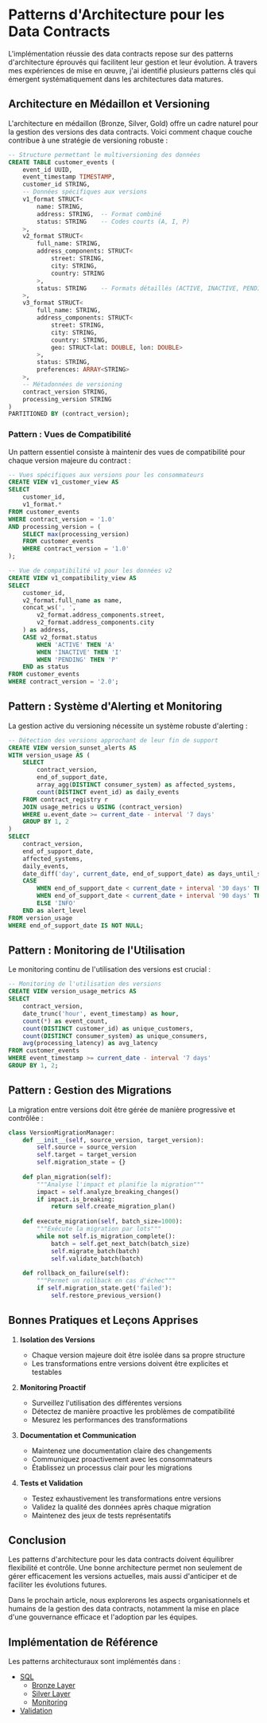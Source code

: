 # Patterns d'Architecture pour les Data Contracts

L'implémentation réussie des data contracts repose sur des patterns d'architecture éprouvés qui facilitent leur gestion et leur évolution. À travers mes expériences de mise en œuvre, j'ai identifié plusieurs patterns clés qui émergent systématiquement dans les architectures data matures.

## Architecture en Médaillon et Versioning

L'architecture en médaillon (Bronze, Silver, Gold) offre un cadre naturel pour la gestion des versions des data contracts. Voici comment chaque couche contribue à une stratégie de versioning robuste :

```sql
-- Structure permettant le multiversioning des données
CREATE TABLE customer_events (
    event_id UUID,
    event_timestamp TIMESTAMP,
    customer_id STRING,
    -- Données spécifiques aux versions
    v1_format STRUCT<
        name: STRING,
        address: STRING,  -- Format combiné
        status: STRING    -- Codes courts (A, I, P)
    >,
    v2_format STRUCT<
        full_name: STRING,
        address_components: STRUCT<
            street: STRING,
            city: STRING,
            country: STRING
        >,
        status: STRING    -- Formats détaillés (ACTIVE, INACTIVE, PENDING)
    >,
    v3_format STRUCT<
        full_name: STRING,
        address_components: STRUCT<
            street: STRING,
            city: STRING,
            country: STRING,
            geo: STRUCT<lat: DOUBLE, lon: DOUBLE>
        >,
        status: STRING,
        preferences: ARRAY<STRING>
    >,
    -- Métadonnées de versioning
    contract_version STRING,
    processing_version STRING
)
PARTITIONED BY (contract_version);
```

### Pattern : Vues de Compatibilité

Un pattern essentiel consiste à maintenir des vues de compatibilité pour chaque version majeure du contract :

```sql
-- Vues spécifiques aux versions pour les consommateurs
CREATE VIEW v1_customer_view AS
SELECT  
    customer_id,
    v1_format.*
FROM customer_events
WHERE contract_version = '1.0'
AND processing_version = (
    SELECT max(processing_version)
    FROM customer_events
    WHERE contract_version = '1.0'
);

-- Vue de compatibilité v1 pour les données v2
CREATE VIEW v1_compatibility_view AS
SELECT  
    customer_id,
    v2_format.full_name as name,
    concat_ws(', ',  
        v2_format.address_components.street,
        v2_format.address_components.city
    ) as address,
    CASE v2_format.status
        WHEN 'ACTIVE' THEN 'A'
        WHEN 'INACTIVE' THEN 'I'
        WHEN 'PENDING' THEN 'P'
    END as status
FROM customer_events
WHERE contract_version = '2.0';
```

## Pattern : Système d'Alerting et Monitoring

La gestion active du versioning nécessite un système robuste d'alerting :

```sql
-- Détection des versions approchant de leur fin de support
CREATE VIEW version_sunset_alerts AS
WITH version_usage AS (
    SELECT  
        contract_version,
        end_of_support_date,
        array_agg(DISTINCT consumer_system) as affected_systems,
        count(DISTINCT event_id) as daily_events
    FROM contract_registry r
    JOIN usage_metrics u USING (contract_version)
    WHERE u.event_date >= current_date - interval '7 days'
    GROUP BY 1, 2
)
SELECT  
    contract_version,
    end_of_support_date,
    affected_systems,
    daily_events,
    date_diff('day', current_date, end_of_support_date) as days_until_sunset,
    CASE  
        WHEN end_of_support_date < current_date + interval '30 days' THEN 'CRITICAL'
        WHEN end_of_support_date < current_date + interval '90 days' THEN 'WARNING'
        ELSE 'INFO'
    END as alert_level
FROM version_usage
WHERE end_of_support_date IS NOT NULL;
```

## Pattern : Monitoring de l'Utilisation

Le monitoring continu de l'utilisation des versions est crucial :

```sql
-- Monitoring de l'utilisation des versions
CREATE VIEW version_usage_metrics AS
SELECT  
    contract_version,
    date_trunc('hour', event_timestamp) as hour,
    count(*) as event_count,
    count(DISTINCT customer_id) as unique_customers,
    count(DISTINCT consumer_system) as unique_consumers,
    avg(processing_latency) as avg_latency
FROM customer_events
WHERE event_timestamp >= current_date - interval '7 days'
GROUP BY 1, 2;
```

## Pattern : Gestion des Migrations

La migration entre versions doit être gérée de manière progressive et contrôlée :

```python
class VersionMigrationManager:
    def __init__(self, source_version, target_version):
        self.source = source_version
        self.target = target_version
        self.migration_state = {}
        
    def plan_migration(self):
        """Analyse l'impact et planifie la migration"""
        impact = self.analyze_breaking_changes()
        if impact.is_breaking:
            return self.create_migration_plan()
            
    def execute_migration(self, batch_size=1000):
        """Exécute la migration par lots"""
        while not self.is_migration_complete():
            batch = self.get_next_batch(batch_size)
            self.migrate_batch(batch)
            self.validate_batch(batch)
            
    def rollback_on_failure(self):
        """Permet un rollback en cas d'échec"""
        if self.migration_state.get('failed'):
            self.restore_previous_version()
```

## Bonnes Pratiques et Leçons Apprises

1. **Isolation des Versions**
   - Chaque version majeure doit être isolée dans sa propre structure
   - Les transformations entre versions doivent être explicites et testables

2. **Monitoring Proactif**
   - Surveillez l'utilisation des différentes versions
   - Détectez de manière proactive les problèmes de compatibilité
   - Mesurez les performances des transformations

3. **Documentation et Communication**
   - Maintenez une documentation claire des changements
   - Communiquez proactivement avec les consommateurs
   - Établissez un processus clair pour les migrations

4. **Tests et Validation**
   - Testez exhaustivement les transformations entre versions
   - Validez la qualité des données après chaque migration
   - Maintenez des jeux de tests représentatifs

## Conclusion

Les patterns d'architecture pour les data contracts doivent équilibrer flexibilité et contrôle. Une bonne architecture permet non seulement de gérer efficacement les versions actuelles, mais aussi d'anticiper et de faciliter les évolutions futures.

Dans le prochain article, nous explorerons les aspects organisationnels et humains de la gestion des data contracts, notamment la mise en place d'une gouvernance efficace et l'adoption par les équipes.

## Implémentation de Référence

Les patterns architecturaux sont implémentés dans :

- [SQL](../../../sql/)
  - [Bronze Layer](../../../sql/bronze/customer_events.sql)
  - [Silver Layer](../../../sql/silver/customer_views.sql)
  - [Monitoring](../../../sql/monitoring/version_monitoring.sql)
- [Validation](../../../validation/version_migration.py) 